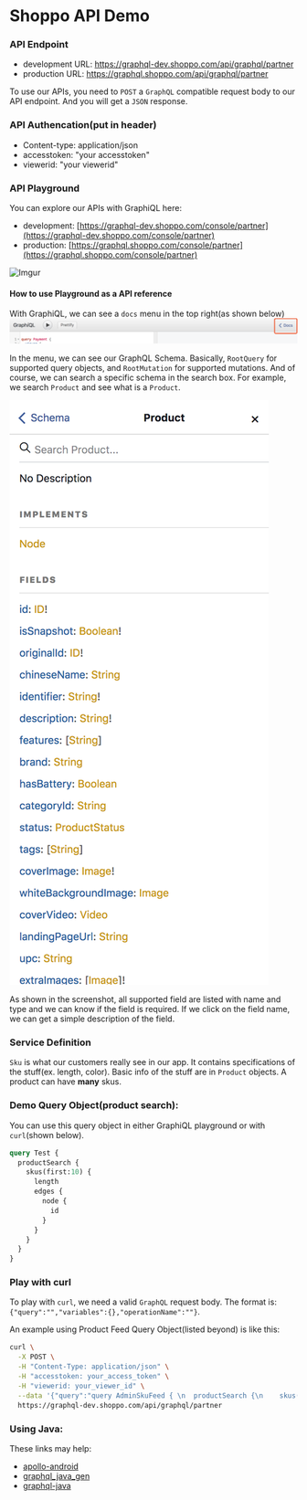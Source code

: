 # Shoppo API Demo

### API Endpoint

* development URL: https://graphql-dev.shoppo.com/api/graphql/partner
* production URL: https://graphql.shoppo.com/api/graphql/partner

To use our APIs, you need to `POST` a `GraphQL` compatible request body to our API endpoint. And you will get a `JSON` response.

### API Authencation(put in header)
- Content-type: application/json
- accesstoken: "your accesstoken"
- viewerid: "your viewerid"

### API Playground
You can explore our APIs with GraphiQL here:
* development: [https://graphql-dev.shoppo.com/console/partner](https://graphql-dev.shoppo.com/console/partner)
* production: [https://graphql.shoppo.com/console/partner](https://graphql.shoppo.com/console/partner)

![Imgur](https://i.imgur.com/zPnHrog.png)

#### How to use Playground as a API reference
With GraphiQL, we can see a `docs` menu in the top right(as shown below)
![GraphiQLDocs](./imgs/graphiql_docs.png)

In the menu, we can see our GraphQL Schema. Basically, `RootQuery` for supported query objects, and `RootMutation` for supported mutations. And of course, we can search a specific schema in the search box. For example, we search `Product` and see what is a `Product`.

![GraphiQLProduct](./imgs/graphiql_product.png)

As shown in the screenshot, all supported field are listed with name and type and we can know if the field is required. If we click on the field name, we can get a simple description of the field.

### Service Definition
`Sku` is what our customers really see in our app. It contains specifications of the stuff(ex. length, color). Basic info of the stuff are in `Product` objects. A product can have **many** skus.

### Demo Query Object(product search):

You can use this query object in either GraphiQL playground or with `curl`(shown below).

```graphql
query Test {
  productSearch {
    skus(first:10) {
      length
      edges {
        node {
          id
        }
      }
    }
  }
}
```

### Play with curl

To play with `curl`, we need a valid `GraphQL` request body. The format is: `{"query":"","variables":{},"operationName":""}`.

An example using Product Feed Query Object(listed beyond) is like this:

```bash
curl \
  -X POST \
  -H "Content-Type: application/json" \
  -H "accesstoken: your_access_token" \
  -H "viewerid: your_viewer_id" \
  --data '{"query":"query AdminSkuFeed { \n  productSearch {\n    skus(first:10) {\n      length\n      edges {\n        node {\n          id\n        }\n      }\n    }\n  }\n}\n","variables":{"mode":"feed","boostOverrides":[],"first":24,"after":""},"operationName":"AdminSkuFeed"}' \
  https://graphql-dev.shoppo.com/api/graphql/partner
```

### Using Java:

These links may help:

* [apollo-android](https://github.com/apollographql/apollo-android)
* [graphql_java_gen](https://github.com/Shopify/graphql_java_gen)
* [graphql-java](https://github.com/graphql-java/graphql-java)
